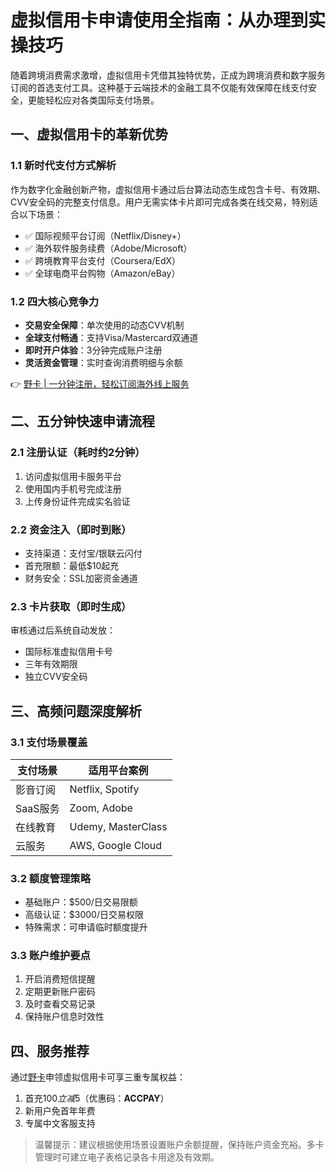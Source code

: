 # 虚拟信用卡申请使用全指南：从办理到实操技巧

随着跨境消费需求激增，虚拟信用卡凭借其独特优势，正成为跨境消费和数字服务订阅的首选支付工具。这种基于云端技术的金融工具不仅能有效保障在线支付安全，更能轻松应对各类国际支付场景。

## 一、虚拟信用卡的革新优势
### 1.1 新时代支付方式解析
作为数字化金融创新产物，虚拟信用卡通过后台算法动态生成包含卡号、有效期、CVV安全码的完整支付信息。用户无需实体卡片即可完成各类在线交易，特别适合以下场景：
- ✅ 国际视频平台订阅（Netflix/Disney+）
- ✅ 海外软件服务续费（Adobe/Microsoft）
- ✅ 跨境教育平台支付（Coursera/EdX）
- ✅ 全球电商平台购物（Amazon/eBay）

### 1.2 四大核心竞争力
- **交易安全保障**：单次使用的动态CVV机制
- **全球支付畅通**：支持Visa/Mastercard双通道
- **即时开户体验**：3分钟完成账户注册
- **灵活资金管理**：实时查询消费明细与余额

👉 [野卡 | 一分钟注册，轻松订阅海外线上服务](https://bbtdd.com/yeka)

## 二、五分钟快速申请流程
### 2.1 注册认证（耗时约2分钟）
1. 访问虚拟信用卡服务平台
2. 使用国内手机号完成注册
3. 上传身份证件完成实名验证

### 2.2 资金注入（即时到账）
- 支持渠道：支付宝/银联云闪付
- 首充限额：最低$10起充
- 财务安全：SSL加密资金通道

### 2.3 卡片获取（即时生成）
审核通过后系统自动发放：
- 国际标准虚拟信用卡号
- 三年有效期限
- 独立CVV安全码

## 三、高频问题深度解析
### 3.1 支付场景覆盖
| 支付场景      | 适用平台案例            |
|---------------|-------------------------|
| 影音订阅      | Netflix, Spotify        |
| SaaS服务      | Zoom, Adobe             |
| 在线教育      | Udemy, MasterClass      |
| 云服务        | AWS, Google Cloud       |

### 3.2 额度管理策略
- 基础账户：$500/日交易限额
- 高级认证：$3000/日交易权限
- 特殊需求：可申请临时额度提升

### 3.3 账户维护要点
1. 开启消费短信提醒
2. 定期更新账户密码
3. 及时查看交易记录
4. 保持账户信息时效性

## 四、服务推荐
通过[野卡](https://bbtdd.com/yeka)申领虚拟信用卡可享三重专属权益：
1. 首充$100立减$5（优惠码：**ACCPAY**）
2. 新用户免首年年费
3. 专属中文客服支持

> 温馨提示：建议根据使用场景设置账户余额提醒，保持账户资金充裕。多卡管理时可建立电子表格记录各卡用途及有效期。